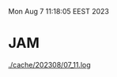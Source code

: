 Mon Aug  7 11:18:05 EEST 2023
# JAM
<a href='./cache/202308/07_11.log'>./cache/202308/07_11.log</a>
